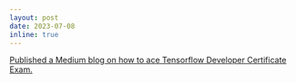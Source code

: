 ```yaml
---
layout: post
date: 2023-07-08
inline: true
---
```


<a class="news-title" href="https://medium.com/@bhabaranjan.cs/getting-certified-as-tensorflow-developer-by-google-31e78c3da632"> Published a Medium blog on how to ace Tensorflow Developer Certificate Exam.</a>
